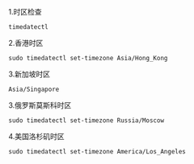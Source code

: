 1.时区检查
````
timedatectl
````

2.香港时区
````
sudo timedatectl set-timezone Asia/Hong_Kong
````

3.新加坡时区
````
Asia/Singapore
````

3.俄罗斯莫斯科时区
````
sudo timedatectl set-timezone Russia/Moscow
````

4.美国洛杉矶时区
````
sudo timedatectl set-timezone America/Los_Angeles
````
